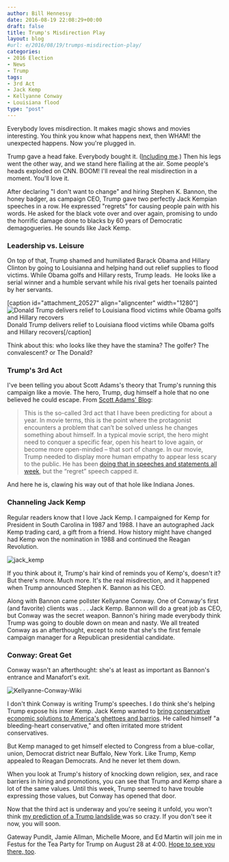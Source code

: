 ```yaml
---
author: Bill Hennessy
date: 2016-08-19 22:08:29+00:00
draft: false
title: Trump's Misdirection Play
layout: blog
#url: e/2016/08/19/trumps-misdirection-play/
categories:
- 2016 Election
- News
- Trump
tags:
- 3rd Act
- Jack Kemp
- Kellyanne Conway
- Louisiana flood
type: "post"
---
```


Everybody loves misdirection. It makes magic shows and movies interesting. You think you know what happens next, then WHAM! the unexpected happens. Now you're plugged in.

Trump gave a head fake. Everybody bought it. ([Including me](https://hennessysview.com/2016/08/17/trumps-third-act-the-honey-badger/).) Then his legs went the other way, and we stand here flailing at the air. Some people's heads exploded on CNN. BOOM! I'll reveal the real misdirection in a moment. You'll love it.

After declaring "I don't want to change" and hiring Stephen K. Bannon, the honey badger, as campaign CEO, Trump gave two perfectly Jack Kempian speeches in a row. He expressed "regrets" for causing people pain with his words. He asked for the black vote over and over again, promising to undo the horrific damage done to blacks by 60 years of Democratic demagogueries. He sounds like Jack Kemp.



### Leadership vs. Leisure



On top of that, Trump shamed and humiliated Barack Obama and Hillary Clinton by going to Louisianna and helping hand out relief supplies to flood victims. While Obama golfs and Hillary rests, Trump leads.  He looks like a serial winner and a humble servant while his rival gets her toenails painted by her servants.

[caption id="attachment_20527" align="aligncenter" width="1280"]![Donald Trump delivers relief to Louisiana flood victims while Obama golfs and Hillary recovers](https://hennessysview.com/wp-content/uploads/2016/08/maxresdefault-3.jpg)
Donald Trump delivers relief to Louisiana flood victims while Obama golfs and Hillary recovers[/caption]

Think about this: who looks like they have the stamina? The golfer? The convalescent? or The Donald?



### Trump's 3rd Act



I've been telling you about Scott Adams's theory that Trump's running this campaign like a movie. The hero, Trump, dug himself a hole that no one believed he could escape. From [Scott Adams' Blog](https://blog.dilbert.com/post/149174780261/trumps-regrets):



> This is the so-called 3rd act that I have been predicting for about a year. In movie terms, this is the point where the protagonist encounters a problem that can’t be solved unless he changes something about himself. In a typical movie script, the hero might need to conquer a specific fear, open his heart to love again, or become more open-minded – that sort of change. In our movie, Trump needed to display more human empathy to appear less scary to the public. He has been [doing that in speeches and statements all week](https://blog.dilbert.com/post/149130036921/trump-won-the-week-persuasion-wise), but the “regret” speech capped it.



And here he is, clawing his way out of that hole like Indiana Jones.



### Channeling Jack Kemp



Regular readers know that I love Jack Kemp. I campaigned for Kemp for President in South Carolina in 1987 and 1988. I have an autographed Jack Kemp trading card, a gift from a friend. How history might have changed had Kemp won the nomination in 1988 and continued the Reagan Revolution.

![jack_kemp](https://hennessysview.com/wp-content/uploads/2016/08/jack_kemp.jpg)


If you think about it, Trump's hair kind of reminds you of Kemp's, doesn't it? But there's more. Much more. It's the real misdirection, and it happened when Trump announced Stephen K. Bannon as his CEO.

Along with Bannon came pollster Kellyanne Conway. One of Conway's first (and favorite) clients was . . . Jack Kemp. Bannon will do a great job as CEO, but Conway was the secret weapon. Bannon's hiring made everybody think Trump was going to double down on mean and nasty. We all treated Conway as an afterthought, except to note that she's the first female campaign manager for a Republican presidential candidate.



### Conway: Great Get



Conway wasn't an afterthought: she's at least as important as Bannon's entrance and Manafort's exit.

![Kellyanne-Conway-Wiki](https://hennessysview.com/wp-content/uploads/2016/08/Kellyanne-Conway-Wiki.jpg)


I don't think Conway is writing Trump's speeches. I do think she's helping Trump expose his inner Kemp. Jack Kemp wanted to [bring conservative economic solutions to America's ghettoes and barrios](https://hennessysview.com/2016/08/17/how-liberalism-ruins-black-lives-in-america/). He called himself "a bleeding-heart conservative," and often irritated more strident conservatives.

But Kemp managed to get himself elected to Congress from a blue-collar, union, Democrat district near Buffalo, New York. Like Trump, Kemp appealed to Reagan Democrats. And he never let them down.

When you look at Trump's history of knocking down religion, sex, and race barriers in hiring and promotions, you can see that Trump and Kemp share a lot of the same values. Until this week, Trump seemed to have trouble expressing those values, but Conway has opened that door.

Now that the third act is underway and you're seeing it unfold, you won't think [my prediction of a Trump landslide ](https://hennessysview.com/2016/05/13/how-to-predict-trumps-landslide-win/)was so crazy. If you don't see it now, you will soon.

Gateway Pundit, Jamie Allman, Michelle Moore, and Ed Martin will join me in Festus for the Tea Party for Trump on August 28 at 4:00. [Hope to see you there, too](https://www.eventbrite.com/e/tea-party-for-trump-rally-tickets-2832864173).
